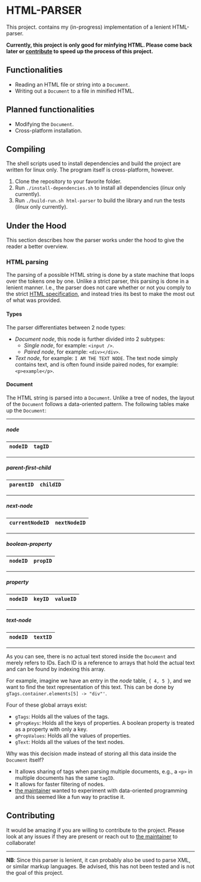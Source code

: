 # HTML-PARSER

This project. contains my (in-progress) implementation of a lenient HTML-parser. 

**Currently, this project is only good for minfying HTML. Please come back later or [contribute](#contributing) to speed up the process of this project.**

## Functionalities
- Reading an HTML file or string into a `Document`.
- Writing out a `Document` to a file in minified HTML.

## Planned functionalities
- Modifying the `Document`.
- Cross-platform installation.

## Compiling
The shell scripts used to install dependencies and build the project are written for linux only. The program itself is cross-platform, however.
1. Clone the repository to your favorite folder.
2. Run ```./install-dependencies.sh``` to install all dependencies (*linux* only currently).
2. Run ```./build-run.sh html-parser``` to build the library and run the tests (*linux* only currently).


## Under the Hood

This section describes how the parser works under the hood to give the reader a better overview.

### HTML parsing

The parsing of a possible HTML string is done by a state machine that loops over the tokens one by one. Unlike a strict parser, this parsing is done in a lenient manner. I.e., the parser does not care whether or not you comply to the strict [HTML specification](https://html.spec.whatwg.org/), and instead tries its best to make the most out of what was provided.

#### Types

The parser differentiates between 2 node types:
- *Document node*, this node is further divided into 2 subtypes:
    - *Single node*, for example: ```<input />```.
    - *Paired node*, for example: ```<div></div>```.
- *Text node*, for example: ```I AM THE TEXT NODE```. The text node simply contains text, and is often found inside paired nodes, for example: ```<p>example</p>```. 

#### Document

The HTML string is parsed into a `Document`. Unlike a tree of nodes, the layout of the `Document` follows a data-oriented pattern. The following tables make up the `Document`:

---
##### node
```nodeID``` | ```tagID``` 
---|---
---

##### parent-first-child
```parentID``` | ```childID```
---|---
---

##### next-node
```currentNodeID``` | ```nextNodeID```  
---|---
---

##### boolean-property
```nodeID``` | ```propID```  
---|---
---

##### property
```nodeID``` | ```keyID``` | ```valueID```  
---|---|---
---

##### text-node
```nodeID``` | ```textID``` 
---|---
---

As you can see, there is no actual text stored inside the `Document` and merely refers to IDs. Each ID is a reference to arrays that hold the actual text and can be found by indexing this array. 

For example, imagine we have an entry in the *node* table, ```{ 4, 5 }```, and we want to find the text representation of this text. This can be done by ```gTags.container.elements[5] -> "div"'```.

Four of these global arrays exist:
- ```gTags```: Holds all the values of the tags.
- ```gPropKeys```: Holds all the keys of properties. A boolean property is treated as a property with only a key.
- ```gPropValues```: Holds all the values of properties.
- ```gText```: Holds all the values of the text nodes.

Why was this decision made instead of storing all this data inside the `Document` itself?
- It allows sharing of tags when parsing multiple documents, e.g., a ```<p>``` in multiple documents has the same ```tagID```.
- It allows for faster filtering of nodes.
- [the maintainer](https://github.com/florianmarkusse) wanted to experiment with data-oriented programming and this seemed like a fun way to practise it.


## Contributing
It would be amazing if you are willing to contribute to the project. Please look at any issues if they are present or reach out to [the maintainer](https://github.com/florianmarkusse) to collaborate!

---
**NB**: Since this parser is lenient, it can probably also be used to parse XML, or similar markup languages. Be advised, this has not been tested and is not the goal of this project.

